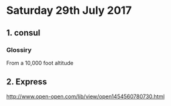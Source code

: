 # Saturday 29th July 2017 #
## 1. consul
### Glossiry

From a 10,000 foot altitude 
## 2. Express 
http://www.open-open.com/lib/view/open1454560780730.html